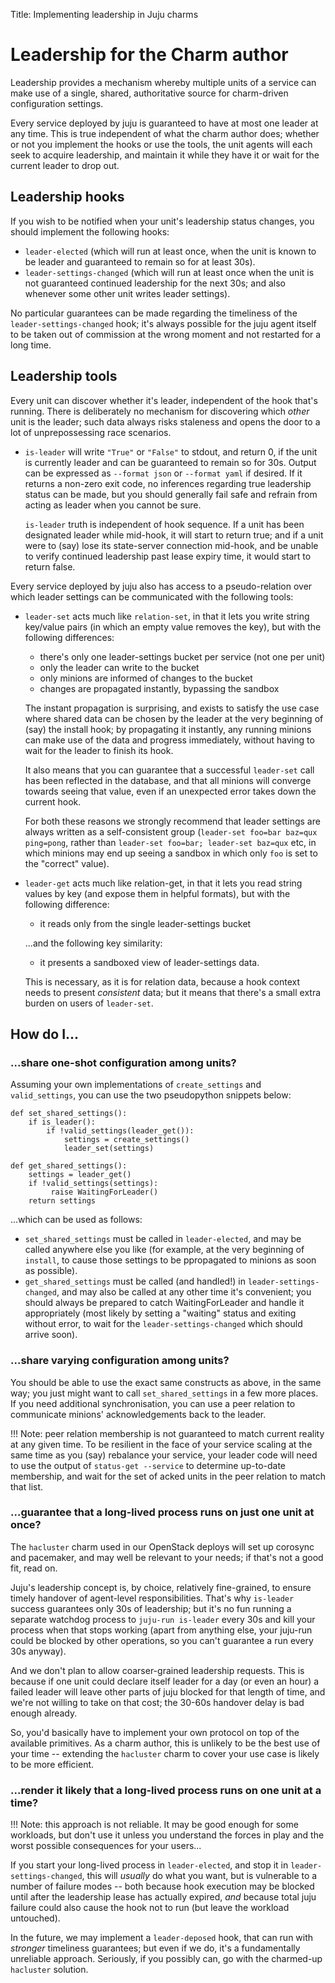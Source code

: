 Title: Implementing leadership in Juju charms  

# Leadership for the Charm author

Leadership provides a mechanism whereby multiple units of a service can make
use of a single, shared, authoritative source for charm-driven configuration
settings.

Every service deployed by juju is guaranteed to have at most one leader at any
time. This is true independent of what the charm author does; whether or not
you implement the hooks or use the tools, the unit agents will each seek to
acquire leadership, and maintain it while they have it or wait for the current
leader to drop out.

## Leadership hooks

If you wish to be notified when your unit's leadership status changes, you
should implement the following hooks:

  * `leader-elected` (which will run at least once, when the unit is known to
    be leader and guaranteed to remain so for at least 30s).
  * `leader-settings-changed` (which will run at least once when the unit is
    not guaranteed continued leadership for the next 30s; and also whenever
    some other unit writes leader settings).

No particular guarantees can be made regarding the timeliness of the
`leader-settings-changed` hook; it's always possible for the juju agent itself
to be taken out of commission at the wrong moment and not restarted for a long
time.

## Leadership tools

Every unit can discover whether it's leader, independent of the hook that's
running. There is deliberately no mechanism for discovering which *other* unit
is the leader; such data always risks staleness and opens the door to a lot of
unprepossessing race scenarios.

  * `is-leader` will write `"True"` or `"False"` to stdout, and return 0, if
    the unit is currently leader and can be guaranteed to remain so for 30s.
    Output can be expressed as `--format json` or `--format yaml` if desired.
    If it returns a non-zero exit code, no inferences regarding true leadership
    status can be made, but you should generally fail safe and refrain from
    acting as leader when you cannot be sure.

    `is-leader` truth is independent of hook sequence. If a unit has been
    designated leader while mid-hook, it will start to return true; and if a
    unit were to (say) lose its state-server connection mid-hook, and be unable
    to verify continued leadership past lease expiry time, it would start to
    return false.

Every service deployed by juju also has access to a pseudo-relation over which
leader settings can be communicated with the following tools:

  * `leader-set` acts much like `relation-set`, in that it lets you write string
    key/value pairs (in which an empty value removes the key), but with the
    following differences:

      * there's only one leader-settings bucket per service (not one per unit)
      * only the leader can write to the bucket
      * only minions are informed of changes to the bucket
      * changes are propagated instantly, bypassing the sandbox

    The instant propagation is surprising, and exists to satisfy the use case
    where shared data can be chosen by the leader at the very beginning of (say)
    the install hook; by propagating it instantly, any running minions can make
    use of the data and progress immediately, without having to wait for the
    leader to finish its hook.

    It also means that you can guarantee that a successful `leader-set` call has
    been reflected in the database, and that all minions will converge towards
    seeing that value, even if an unexpected error takes down the current hook.

    For both these reasons we strongly recommend that leader settings are always
    written as a self-consistent group (`leader-set foo=bar baz=qux ping=pong`,
    rather than `leader-set foo=bar; leader-set baz=qux` etc, in which minions
    may end up seeing a sandbox in which only `foo` is set to the "correct"
    value).

  * `leader-get` acts much like relation-get, in that it lets you read string
    values by key (and expose them in helpful formats), but with the following
    difference:

      * it reads only from the single leader-settings bucket

    ...and the following key similarity:

      * it presents a sandboxed view of leader-settings data.

    This is necessary, as it is for relation data, because a hook context needs
    to present *consistent* data; but it means that there's a small extra burden
    on users of `leader-set`.

## How do I...

### ...share one-shot configuration among units?

Assuming your own implementations of `create_settings` and `valid_settings`, you
can use the two pseudopython snippets below:

    def set_shared_settings():
        if is_leader():
            if !valid_settings(leader_get()):
                settings = create_settings()
                leader_set(settings)

    def get_shared_settings():
        settings = leader_get()
        if !valid_settings(settings):
             raise WaitingForLeader()
        return settings

...which can be used as follows:

  * `set_shared_settings` must be called in `leader-elected`, and may be called
    anywhere else you like (for example, at the very beginning of `install`, to
    cause those settings to be ppropagated to minions as soon as possible).
  * `get_shared_settings` must be called (and handled!) in
    `leader-settings-changed`, and may also be called at any other time it's
    convenient; you should always be prepared to catch WaitingForLeader and
    handle it appropriately (most likely by setting a "waiting" status and
    exiting without error, to wait for the `leader-settings-changed` which
    should arrive soon).

### ...share varying configuration among units?

You should be able to use the exact same constructs as above, in the same way;
you just might want to call `set_shared_settings` in a few more places. If you
need additional synchronisation, you can use a peer relation to communicate
minions' acknowledgements back to the leader.

!!! Note: peer relation membership is not guaranteed to match current reality
at any given time. To be resilient in the face of your service scaling at the
same time as you (say) rebalance your service, your leader code will need to
use the output of `status-get --service` to determine up-to-date membership,
and wait for the set of acked units in the peer relation to match that list.

### ...guarantee that a long-lived process runs on just one unit at once?

The `hacluster` charm used in our OpenStack deploys will set up corosync and
pacemaker, and may well be relevant to your needs; if that's not a good fit,
read on.

Juju's leadership concept is, by choice, relatively fine-grained, to ensure
timely handover of agent-level responsibilities. That's why `is-leader` success
guarantees only 30s of leadership; but it's no fun running a separate watchdog
process to `juju-run is-leader` every 30s and kill your process when that stops
working (apart from anything else, your juju-run could be blocked by other
operations, so you can't guarantee a run every 30s anyway).

And we don't plan to allow coarser-grained leadership requests. This is because
if one unit could declare itself leader for a day (or even an hour) a failed
leader will leave other parts of juju blocked for that length of time, and we're
not willing to take on that cost; the 30-60s handover delay is bad enough
already.

So, you'd basically have to implement your own protocol on top of the available
primitives. As a charm author, this is unlikely to be the best use of your time
-- extending the `hacluster` charm to cover your use case is likely to be more
efficient.

### ...render it likely that a long-lived process runs on one unit at a time?

!!! Note: this approach is not reliable. It may be good enough for some
workloads, but don't use it unless you understand the forces in play and the
worst possible consequences for your users...

If you start your long-lived process in `leader-elected`, and stop it in
`leader-settings-changed`, this will *usually* do what you want, but is
vulnerable to a number of failure modes -- both because hook execution may be
blocked until after the leadership lease has actually expired, *and* because
total juju failure could also cause the hook not to run (but leave the workload
untouched).

In the future, we may implement a `leader-deposed` hook, that can run with
*stronger* timeliness guarantees; but even if we do, it's a fundamentally
unreliable approach. Seriously, if you possibly can, go with the charmed-up
`hacluster` solution.










